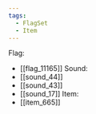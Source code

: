 ```yaml
---
tags:
  - FlagSet
  - Item
---
```

Flag:
- [[flag_11165]]
Sound:
- [[sound_44]]
- [[sound_43]]
- [[sound_17]]
Item:
- [[item_665]]
